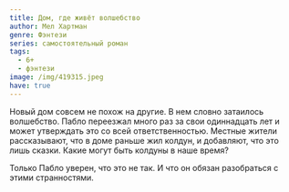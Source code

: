 ```yaml
---
title: Дом, где живёт волшебство
author: Мел Хартман
genre: Фэнтези
series: самостоятельный роман
tags:
  - 6+
  - фэнтези
image: /img/419315.jpeg
have: true
---
```

Новый дом совсем не похож на другие. В нем словно затаилось волшебство. Пабло переезжал много раз за свои одиннадцать лет и может утверждать это со всей ответственностью. Местные жители рассказывают, что в доме раньше жил колдун, и добавляют, что это лишь сказки. Какие могут быть колдуны в наше время?

Только Пабло уверен, что это не так. И что он обязан разобраться с этими странностями.